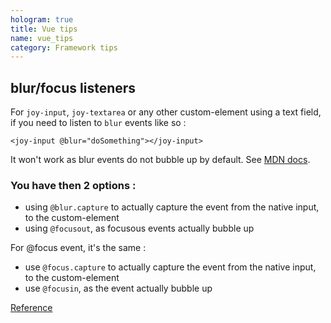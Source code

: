```yaml
---
hologram: true
title: Vue tips
name: vue_tips
category: Framework tips
---
```


## blur/focus listeners

For `joy-input`, `joy-textarea` or any other custom-element using a text field, if you need to listen to `blur` events like so :

```vue
<joy-input @blur="doSomething"></joy-input>
```

It won't work as blur events do not bubble up by default. See <a target="_blank" href="https://developer.mozilla.org/en-US/docs/Web/API/Element/blur_event">MDN docs</a>.

### You have then 2 options :

* using `@blur.capture` to actually capture the event from the native input, to the custom-element
* using `@focusout`, as focusous events actually bubble up

For @focus event, it's the same :

* use `@focus.capture` to actually capture the event from the native input, to the custom-element
* use `@focusin`, as the event actually bubble up

<a href="https://developer.mozilla.org/en-US/docs/Web/API/Element/focus_event" target="_blank">Reference</a> 